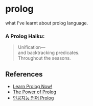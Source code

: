 # prolog
what I've learnt about prolog language.

### A Prolog Haiku:

> Unification—  
> and backtracking predicates.  
> Throughout the seasons.

## References

- [Learn Prolog Now!](http://www.let.rug.nl/bos/lpn//lpnpage.php?pageid=online)
- [The Power of Prolog](https://www.metalevel.at/prolog)
- [인공지능 언어 Prolog](http://www.aistudy.co.kr/program/prolog/prolog_lee.htm)
